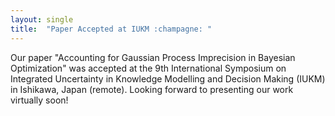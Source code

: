 ```yaml
---
layout: single
title:  "Paper Accepted at IUKM :champagne: "
---
```



Our paper "Accounting for Gaussian Process Imprecision in Bayesian Optimization" was accepted at the 9th International Symposium on Integrated Uncertainty in Knowledge Modelling and Decision Making (IUKM) in Ishikawa, Japan (remote). Looking forward to presenting our work virtually soon! 
